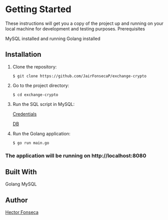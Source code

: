 # Getting Started

These instructions will get you a copy of the project up and running on your local machine for development and testing purposes.
Prerequisites

MySQL installed and running
Golang installed

## Installation

1. Clone the repository:

    ```shell
    $ git clone https://github.com/JairFonsecaP/exchange-crypto
    ```

2. Go to the project directory:

    ```shel
    $ cd exchange-crypto
    ```

3. Run the SQL script in MySQL:

    [Credentials](./db/credentials.sql)

    [DB](./db/db.sql)

4. Run the Golang application:
    ```shell
    $ go run main.go
    ```

### The application will be running on http://localhost:8080

## Built With

Golang
MySQL

## Author

[Hector Fonseca](https://hectorfonseca.dev)
